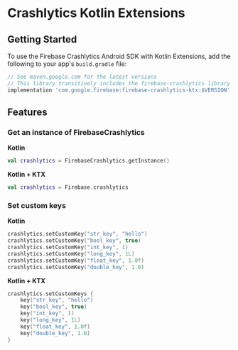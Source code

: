 # Crashlytics Kotlin Extensions

## Getting Started

To use the Firebase Crashlytics Android SDK with Kotlin Extensions, add the following
to your app's `build.gradle` file:

```groovy
// See maven.google.com for the latest versions
// This library transitively includes the firebase-crashlytics library
implementation 'com.google.firebase:firebase-crashlytics-ktx:$VERSION'
```

## Features

### Get an instance of FirebaseCrashlytics

**Kotlin**

```kotlin
val crashlytics = FirebaseCrashlytics.getInstance()
```

**Kotlin + KTX**

```kotlin
val crashlytics = Firebase.crashlytics
```

### Set custom keys

**Kotlin**

```kotlin
crashlytics.setCustomKey("str_key", "hello")
crashlytics.setCustomKey("bool_key", true)
crashlytics.setCustomKey("int_key", 1)
crashlytics.setCustomKey("long_key", 1L)
crashlytics.setCustomKey("float_key", 1.0f)
crashlytics.setCustomKey("double_key", 1.0)
```

**Kotlin + KTX**

```kotlin
crashlytics.setCustomKeys {
    key("str_key", "hello")
    key("bool_key", true)
    key("int_key", 1)
    key("long_key", 1L)
    key("float_key", 1.0f)
    key("double_key", 1.0)
}
```
